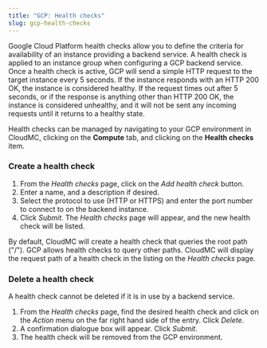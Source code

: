 ```yaml
---
title: "GCP: Health checks"
slug: gcp-health-checks
---
```



Google Cloud Platform health checks allow you to define the criteria for availability of an instance providing a backend service.  A health check is applied to an instance group when configuring a GCP backend service.  Once a health check is active, GCP will send a simple HTTP request to the target instance every 5 seconds.  If the instance responds with an HTTP 200 OK, the instance is considered healthy.  If the request times out after 5 seconds, or if the response is anything other than HTTP 200 OK, the instance is considered unhealthy, and it will not be sent any incoming requests until it returns to a healthy state.

Health checks can be managed by navigating to your GCP environment in CloudMC, clicking on the **Compute** tab, and clicking on the **Health checks** item.

### Create a health check

1. From the *Health checks* page, click on the *Add health check* button.
1. Enter a name, and a description if desired.
1. Select the protocol to use (HTTP or HTTPS) and enter the port number to connect to on the backend instance.
1. Click *Submit*.  The *Health checks* page will appear, and the new health check will be listed.

By default, CloudMC will create a health check that queries the root path ("/").  GCP allows health checks to query other paths.  CloudMC will display the request path of a health check in the listing on the *Health checks* page.

### Delete a health check

A health check cannot be deleted if it is in use by a backend service.

1. From the *Health checks* page, find the desired health check and click on the *Action* menu on the far right hand side of the entry.  Click *Delete*.
1. A confirmation dialogue box will appear.  Click *Submit*.
1. The health check will be removed from the GCP environment.
